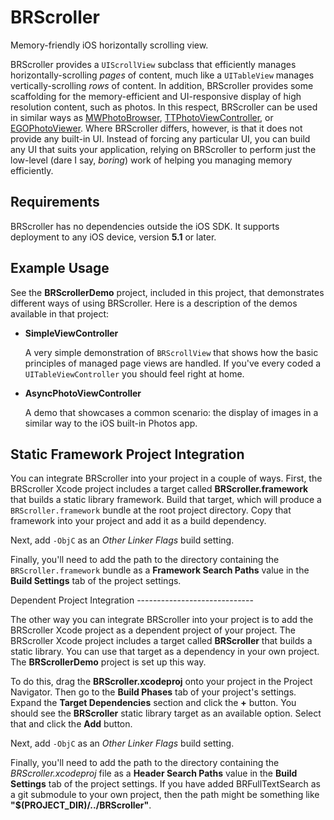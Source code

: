 BRScroller
==========

Memory-friendly iOS horizontally scrolling view.

BRScroller provides a `UIScrollView` subclass that efficiently manages horizontally-scrolling *pages* of content, much like a `UITableView` manages vertically-scrolling *rows* of content. In addition, BRScroller provides some scaffolding for the memory-efficient and UI-responsive display of high resolution content, such as photos. In this respect, BRScroller can be used in similar ways as [MWPhotoBrowser](https://github.com/mwaterfall/MWPhotoBrowser), [TTPhotoViewController](https://github.com/enormego/three20), or [EGOPhotoViewer](https://github.com/enormego/PhotoViewer). Where BRScroller differs, however, is that it does not provide any built-in UI. Instead of forcing any particular UI, you can build any UI that suits your application, relying on BRScroller to perform just the low-level (dare I say, *boring*) work of helping you managing memory efficiently.

Requirements
------------

BRScroller has no dependencies outside the iOS SDK. It supports deployment to any iOS device, version **5.1** or later.

Example Usage
-------------

See the **BRScrollerDemo** project, included in this project, that
demonstrates different ways of using BRScroller. Here is a description
of the demos available in that project:

* **SimpleViewController**

  A very simple demonstration of `BRScrollView` that shows how the basic
  principles of managed page views are handled. If you've every coded a
  `UITableViewController` you should feel right at home.

* **AsyncPhotoViewController**

  A demo that showcases a common scenario: the display of images in a
  similar way to the iOS built-in Photos app.

Static Framework Project Integration
------------------------------------

You can integrate BRScroller into your project in a couple of ways.
First, the BRScroller Xcode project includes a target called
**BRScroller.framework** that builds a static library framework. Build
that target, which will produce a `BRScroller.framework` bundle at the
root project directory. Copy that framework into your project and add it
as a build dependency.

Next, add `-ObjC` as an *Other Linker Flags* build setting.

Finally, you'll need to add the path to the directory containing the
`BRScroller.framework` bundle as a **Framework Search Paths** value in
the **Build Settings** tab of the project settings.

Dependent Project Integration -----------------------------

The other way you can integrate BRScroller into your project is to add
the BRScroller Xcode project as a dependent project of your project. The
BRScroller Xcode project includes a target called  **BRScroller** that
builds a static library. You can use that target as a dependency in your
own project. The **BRScrollerDemo** project is set up this way.

To do this, drag the **BRScroller.xcodeproj** onto your project in the
Project Navigator. Then go to the **Build Phases** tab of your project's
settings. Expand the **Target Dependencies** section and click the **+**
button. You should see the **BRScroller** static library target as an
available option. Select that and click the **Add** button.

Next, add `-ObjC` as an *Other Linker Flags* build setting.

Finally, you'll need to add the path to the directory containing the
*BRScroller.xcodeproj* file as a **Header Search Paths** value in the
**Build Settings** tab of the project settings. If you have added
BRFullTextSearch as a git submodule to your own project, then the path
might be something like **"$(PROJECT_DIR)/../BRScroller"**.
